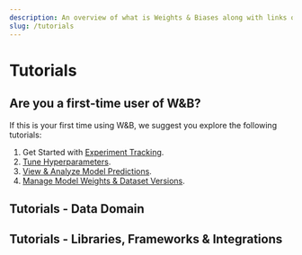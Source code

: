 ```yaml
---
description: An overview of what is Weights & Biases along with links on how to get started if you are a first time user.
slug: /tutorials
---
```


# Tutorials

## Are you a first-time user of W&B?
If this is your first time using W&B, we suggest you explore the following tutorials:

1. Get Started with [Experiment Tracking](intro_to_wandb.md).
2. [Tune Hyperparameters](intro_to_sweeps.md).
3. [View & Analyze Model Predictions](intro_to_tables.md).
4. [Manage Model Weights & Dataset Versions](intro_to_artifacts.md).

## Tutorials - Data Domain


## Tutorials - Libraries, Frameworks & Integrations
